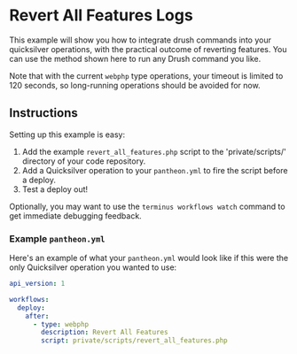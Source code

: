 # Revert All Features Logs #

This example will show you how to integrate drush commands into your quicksilver operations, with the practical outcome of reverting features. You can use the method shown here to run any Drush command you like.

Note that with the current `webphp` type operations, your timeout is limited to 120 seconds, so long-running operations should be avoided for now. 


## Instructions ##

Setting up this example is easy:

1. Add the example `revert_all_features.php` script to the 'private/scripts/' directory of your code repository.
2. Add a Quicksilver operation to your `pantheon.yml` to fire the script before a deploy.
3. Test a deploy out!

Optionally, you may want to use the `terminus workflows watch` command to get immediate debugging feedback.

### Example `pantheon.yml` ###

Here's an example of what your `pantheon.yml` would look like if this were the only Quicksilver operation you wanted to use:

```yaml
api_version: 1

workflows:
  deploy:
    after:
      - type: webphp
        description: Revert All Features
        script: private/scripts/revert_all_features.php
```
